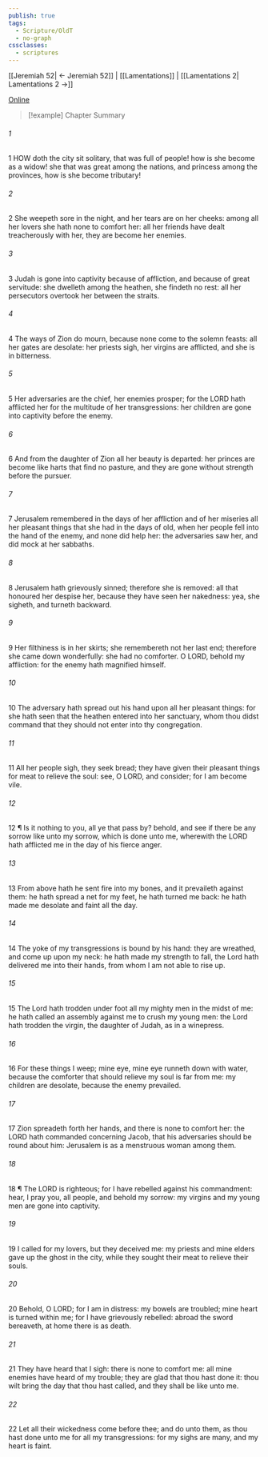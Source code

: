 ```yaml
---
publish: true
tags:
  - Scripture/OldT
  - no-graph
cssclasses:
  - scriptures
---
```

[[Jeremiah 52| ← Jeremiah 52]] | [[Lamentations]] | [[Lamentations 2| Lamentations 2 →]]

[Online](https://churchofjesuschrist.org/study/scriptures/ot/lam/1?lang=eng)

>[!example] Chapter Summary
>
###### 1
1 HOW doth the city sit solitary, that was full of people!  how is she become as a widow!  she that was great among the nations, and princess among the provinces, how is she become tributary!
###### 2
2 She weepeth sore in the night, and her tears are on her cheeks: among all her lovers she hath none to comfort her: all her friends have dealt treacherously with her, they are become her enemies.
###### 3
3 Judah is gone into captivity because of affliction, and because of great servitude: she dwelleth among the heathen, she findeth no rest: all her persecutors overtook her between the straits.
###### 4
4 The ways of Zion do mourn, because none come to the solemn feasts: all her gates are desolate: her priests sigh, her virgins are afflicted, and she is in bitterness.
###### 5
5 Her adversaries are the chief, her enemies prosper; for the LORD hath afflicted her for the multitude of her transgressions: her children are gone into captivity before the enemy.
###### 6
6 And from the daughter of Zion all her beauty is departed: her princes are become like harts that find no pasture, and they are gone without strength before the pursuer.
###### 7
7 Jerusalem remembered in the days of her affliction and of her miseries all her pleasant things that she had in the days of old, when her people fell into the hand of the enemy, and none did help her: the adversaries saw her, and did mock at her sabbaths.
###### 8
8 Jerusalem hath grievously sinned; therefore she is removed: all that honoured her despise her, because they have seen her nakedness: yea, she sigheth, and turneth backward.
###### 9
9 Her filthiness is in her skirts; she remembereth not her last end; therefore she came down wonderfully: she had no comforter.  O LORD, behold my affliction: for the enemy hath magnified himself.
###### 10
10 The adversary hath spread out his hand upon all her pleasant things: for she hath seen that the heathen entered into her sanctuary, whom thou didst command that they should not enter into thy congregation.
###### 11
11 All her people sigh, they seek bread; they have given their pleasant things for meat to relieve the soul: see, O LORD, and consider; for I am become vile.
###### 12
12 ¶ Is it nothing to you, all ye that pass by?  behold, and see if there be any sorrow like unto my sorrow, which is done unto me, wherewith the LORD hath afflicted me in the day of his fierce anger.
###### 13
13 From above hath he sent fire into my bones, and it prevaileth against them: he hath spread a net for my feet, he hath turned me back: he hath made me desolate and faint all the day.
###### 14
14 The yoke of my transgressions is bound by his hand: they are wreathed, and come up upon my neck: he hath made my strength to fall, the Lord hath delivered me into their hands, from whom I am not able to rise up.
###### 15
15 The Lord hath trodden under foot all my mighty men in the midst of me: he hath called an assembly against me to crush my young men: the Lord hath trodden the virgin, the daughter of Judah, as in a winepress.
###### 16
16 For these things I weep; mine eye, mine eye runneth down with water, because the comforter that should relieve my soul is far from me: my children are desolate, because the enemy prevailed.
###### 17
17 Zion spreadeth forth her hands, and there is none to comfort her: the LORD hath commanded concerning Jacob, that his adversaries should be round about him: Jerusalem is as a menstruous woman among them.
###### 18
18 ¶ The LORD is righteous; for I have rebelled against his commandment: hear, I pray you, all people, and behold my sorrow: my virgins and my young men are gone into captivity.
###### 19
19 I called for my lovers, but they deceived me: my priests and mine elders gave up the ghost in the city, while they sought their meat to relieve their souls.
###### 20
20 Behold, O LORD; for I am in distress: my bowels are troubled; mine heart is turned within me; for I have grievously rebelled: abroad the sword bereaveth, at home there is as death.
###### 21
21 They have heard that I sigh: there is none to comfort me: all mine enemies have heard of my trouble; they are glad that thou hast done it: thou wilt bring the day that thou hast called, and they shall be like unto me.
###### 22
22 Let all their wickedness come before thee; and do unto them, as thou hast done unto me for all my transgressions: for my sighs are many, and my heart is faint.



